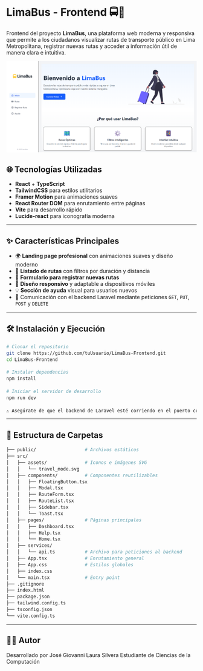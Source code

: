 # LimaBus - Frontend 🚍🌆

Frontend del proyecto **LimaBus**, una plataforma web moderna y responsiva que permite a los ciudadanos visualizar rutas de transporte público en Lima Metropolitana, registrar nuevas rutas y acceder a información útil de manera clara e intuitiva.

![LimaBus Screenshot](./screenshot-home.png)

## 🌐 Tecnologías Utilizadas

- **React** + **TypeScript**
- **TailwindCSS** para estilos utilitarios
- **Framer Motion** para animaciones suaves
- **React Router DOM** para enrutamiento entre páginas
- **Vite** para desarrollo rápido
- **Lucide-react** para iconografía moderna

---

## ✨ Características Principales

- 🌍 **Landing page profesional** con animaciones suaves y diseño moderno
- 🚏 **Listado de rutas** con filtros por duración y distancia
- 📝 **Formulario para registrar nuevas rutas**
- 📱 **Diseño responsivo** y adaptable a dispositivos móviles
- 💡 **Sección de ayuda** visual para usuarios nuevos
- 🔁 Comunicación con el backend Laravel mediante peticiones `GET`, `PUT`, `POST` y `DELETE`

---

## 🛠️ Instalación y Ejecución

```bash
# Clonar el repositorio
git clone https://github.com/tuUsuario/LimaBus-Frontend.git
cd LimaBus-Frontend

# Instalar dependencias
npm install

# Iniciar el servidor de desarrollo
npm run dev

⚠️ Asegúrate de que el backend de Laravel esté corriendo en el puerto correspondiente y permita solicitudes CORS.

```
---

## 📁 Estructura de Carpetas

```bash
├── public/                  # Archivos estáticos
├── src/
│   ├── assets/              # Iconos e imágenes SVG
│   │   └── travel_mode.svg
│   ├── components/          # Componentes reutilizables
│   │   ├── FloatingButton.tsx
│   │   ├── Modal.tsx
│   │   ├── RouteForm.tsx
│   │   ├── RouteList.tsx
│   │   ├── Sidebar.tsx
│   │   └── Toast.tsx
│   ├── pages/               # Páginas principales
│   │   ├── Dashboard.tsx
│   │   ├── Help.tsx
│   │   └── Home.tsx
│   ├── services/
│   │   └── api.ts           # Archivo para peticiones al backend
│   ├── App.tsx              # Enrutamiento general
│   ├── App.css              # Estilos globales
│   ├── index.css
│   └── main.tsx             # Entry point
├── .gitignore
├── index.html
├── package.json
├── tailwind.config.ts
├── tsconfig.json
└── vite.config.ts

```
---

## 👨‍💻 Autor
Desarrollado por José Giovanni Laura Silvera
Estudiante de Ciencias de la Computación
